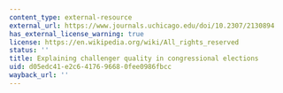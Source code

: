 ```yaml
---
content_type: external-resource
external_url: https://www.journals.uchicago.edu/doi/10.2307/2130894
has_external_license_warning: true
license: https://en.wikipedia.org/wiki/All_rights_reserved
status: ''
title: Explaining challenger quality in congressional elections
uid: d05edc41-e2c6-4176-9668-0fee0986fbcc
wayback_url: ''
---
```


